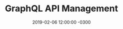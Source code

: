 ---
layout: post
title: GraphQL API Management
slug: graphql-mgmt
date: 2019-02-06 12:00:00 -0300
categories: graphql apis
tags:
- apis
- graphql
external: https://www.ibm.com/blogs/research/2019/02/graphql-api-management/
---